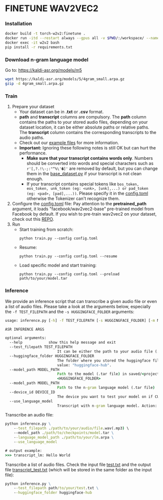 # FINETUNE WAV2VEC2
### Installation
```bash
docker build -t torch-w2v2:finetune .
docker run -itd --restart always --gpus all -v $PWD/:/workspace/ --name w2v2 torch-w2v2:finetune
docker exec -it w2v2 bash
pip install -r requirements.txt
```
### Download n-gram language model 
Go to: https://kaldi-asr.org/models/m5
```bash
wget https://kaldi-asr.org/models/5/4gram_small.arpa.gz
gzip -d 4gram_small.arpa.gz
```
<a name = "train" ></a>
### Train
1. Prepare your dataset
    - Your dataset can be in <b>.txt</b> or <b>.csv</b> format.
    - <b>path</b> and <b>transcript</b> columns are compulsory. The <b>path</b> column contains the paths to your stored audio files, depending on your dataset location, it can be either absolute paths or relative paths. The <b>transcript</b> column contains the corresponding transcripts to the audio paths. 
    - Check out our [example files](examples/train_data_examples/) for more information.
    * <b>Important:</b> Ignoring these following notes is still OK but can hurt the performance.
        - <strong>Make sure that your transcript contains words only</strong>. Numbers should be converted into words and special characters such as ```r'[,?.!\-;:"“%\'�]'``` are removed by default,  but you can change them in the [base_dataset.py](base/base_dataset.py) if your transcript is not clean enough. 
        - If your transcript contains special tokens like ```bos_token, eos_token, unk_token (eg: <unk>, [unk],...) or pad_token (eg: <pad>, [pad],...))```. Please specify it in the [config.toml](config.toml) otherwise the Tokenizer can't recognize them.
2. Configure the [config.toml](config.toml) file: Pay attention to the <b>pretrained_path</b> argument, it loads "facebook/wav2vec2-base" pre-trained model from Facebook by default. If you wish to pre-train wav2vec2 on your dataset, check out this [REPO](https://github.com/khanld/Wav2vec2-Pretraining).
3. Run
    - Start training from scratch:
        ```
        python train.py --config config.toml
        ```
    - Resume:
        ```
        python train.py --config config.toml --resume
        ```
    - Load specific model and start training:
        ```
        python train.py --config config.toml --preload path/to/your/model.tar
        ```

<a name = "inference" ></a>
### Inference
We provide an inference script that can transcribe a given audio file or even a list of audio files. Please take a look at the arguments below, especially the ```-f TEST_FILEPATH``` and the ```-s HUGGINGFACE_FOLDER``` arguments:
```cmd
usage: inference.py [-h] -f TEST_FILEPATH [-s HUGGINGFACE_FOLDER] [-m MODEL_PATH] [-d DEVICE_ID]

ASR INFERENCE ARGS

optional arguments:
  --help            show this help message and exit
  --test_filepath TEST_FILEPATH
                        It can be either the path to your audio file (.wav, .mp3) or a text file (.txt) containing a list of audio file paths.
  --huggingface_folder HUGGINGFACE_FOLDER
                        The folder where you stored the huggingface files. Check the <local_dir> argument of [huggingface.args] in config.toml. Default
                        value: "huggingface-hub".
  --model_path MODEL_PATH
                        Path to the model (.tar file) in saved/<project_name>/checkpoints. If not provided, default uses the pytorch_model.bin in the
                        <HUGGINGFACE_FOLDER>
  --model_path MODEL_PATH
                        Path to the n-gram language model (.tar file)
  --device_id DEVICE_ID
                        The device you want to test your model on if CUDA is available. Otherwise, CPU is used. Default value: 0
  --use_language_model 
                        Transcript with n-gram language model. Action: "store_true"
```

Transcribe an audio file:
```cmd
python inference.py \
    --test_filepath ./path/to/your/audio/file.wav(.mp3) \
    --model_path ./path/to/checkpoints/model.tar \
    --language_model_path ./path/to/your/lm.arpa \
    --use_language_model

# output example:
>>> transcript_lm: Hello World 
```

Transcribe a list of audio files. Check the input file [test.txt](examples/inference_data_examples/test.txt) and the output file [transcript_test.txt](examples/inference_data_examples/transcript_test.txt) (which will be stored in the same folder as the input file):
```cmd
python inference.py \
    --test_filepath path/to/your/test.txt \
    --huggingface_folder huggingface-hub
```



